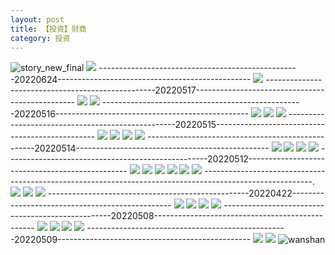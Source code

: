 ```yaml
---
layout: post
title: 【投资】财商
category: 投资
---
```

![story_new_final](http://rfbyhtcfm.hd-bkt.clouddn.com/img/story_new_final_0322.png)
![](http://rfbyavrvr.hd-bkt.clouddn.com/img/inspire-220717-1.jpg)
--------------------------------------------------20220624------------------------------------------------
![](http://rfbyavrvr.hd-bkt.clouddn.com/img/factors-220701-1.jpg)
--------------------------------------------------20220517------------------------------------------------
![](http://rfbyavrvr.hd-bkt.clouddn.com/img/factors-220517-1.jpg)
![](http://rfbyavrvr.hd-bkt.clouddn.com/img/factors-220517-2.jpg)
--------------------------------------------------20220516------------------------------------------------
![](http://rfbyavrvr.hd-bkt.clouddn.com/img/factors-220516-1.jpg)
![](http://rfbyavrvr.hd-bkt.clouddn.com/img/factors-220516-2.jpg)
![](http://rfbyavrvr.hd-bkt.clouddn.com/img/factors-220516-3.jpg)
--------------------------------------------------20220515------------------------------------------------
![](http://rfbyavrvr.hd-bkt.clouddn.com/img/factors-220515-new-1.jpg)
![](http://rfbyavrvr.hd-bkt.clouddn.com/img/factors-220515-new-2.jpg)
![](http://rfbyavrvr.hd-bkt.clouddn.com/img/factors-220515-new-3.jpg)
![](http://rfbyavrvr.hd-bkt.clouddn.com/img/factors-220515-new-4.jpg)
--------------------------------------------------20220514------------------------------------------------
![](http://rfbyavrvr.hd-bkt.clouddn.com/img/factors-220515-1.jpg)
![](http://rfbyavrvr.hd-bkt.clouddn.com/img/factors-220515-2.jpg)
![](http://rfbyavrvr.hd-bkt.clouddn.com/img/factors-220515-3.jpg)
![](http://rfbyavrvr.hd-bkt.clouddn.com/img/factors-220515-4.jpg)
--------------------------------------------------20220512------------------------------------------------
![](http://rfbyavrvr.hd-bkt.clouddn.com/img/factors-220512-1.png)
![](http://rfbyavrvr.hd-bkt.clouddn.com/img/factors-220512-2.png)
![](http://rfbyavrvr.hd-bkt.clouddn.com/img/factors-220512-3.png)
![](http://rfbyavrvr.hd-bkt.clouddn.com/img/factors-220512-4.png)
![](http://rfbyavrvr.hd-bkt.clouddn.com/img/factors-220512-5.png)
![](http://rfbyavrvr.hd-bkt.clouddn.com/img/factors-220512-6.png)
---------------------------------------------------------------------------------------------------------.
![](http://rfbyhtcfm.hd-bkt.clouddn.com/img/financial-IQ-220324-1.PNG)
![](http://rfbyhtcfm.hd-bkt.clouddn.com/img/financial-IQ-220325-1.PNG)
![](http://rfbyhtcfm.hd-bkt.clouddn.com/img/situation-220418-1.jpg)
--------------------------------------------------20220422------------------------------------------------
![](http://rfbyavrvr.hd-bkt.clouddn.com/img/factors-220422-1.png)
![](http://rfbyavrvr.hd-bkt.clouddn.com/img/factors-220422-2.png)
![](http://rfbyavrvr.hd-bkt.clouddn.com/img/factors-220422-3.png)
![](http://rfbyavrvr.hd-bkt.clouddn.com/img/factors-220422-4.png)
--------------------------------------------------20220508------------------------------------------------
![](http://rfbyavrvr.hd-bkt.clouddn.com/img/factors-220508-1.jpg)
![](http://rfbyavrvr.hd-bkt.clouddn.com/img/factors-220508-2.jpg)
![](http://rfbyavrvr.hd-bkt.clouddn.com/img/factors-220508-3.jpg)
![](http://rfbyavrvr.hd-bkt.clouddn.com/img/factors-220508-4.jpg)
--------------------------------------------------20220509------------------------------------------------
![](http://rfbyavrvr.hd-bkt.clouddn.com/img/factors-220509-1.png)
![](http://rfbyavrvr.hd-bkt.clouddn.com/img/factors-220509-2.png)
![wanshan](http://rfbyhtcfm.hd-bkt.clouddn.com/img/wanshan.png)
